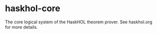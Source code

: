 haskhol-core
============

The core logical system of the HaskHOL theorem prover.  See haskhol.org for more details.
